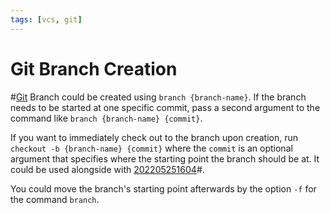 ```yaml
---
tags: [vcs, git]
---
```


# Git Branch Creation

#[Git](202205251209.md) Branch could be created using `branch {branch-name}`. If
the branch needs to be started at one specific commit, pass a second argument to
the command like `branch {branch-name} {commit}`.

If you want to immediately check out to the branch upon creation, run `checkout
-b {branch-name} {commit}` where the `commit` is an optional argument that
specifies where the starting point the branch should be at. It could be used
alongside with [202205251604](202205251604.md)#.

You could move the branch's starting point afterwards by the option `-f` for the
command `branch`.
